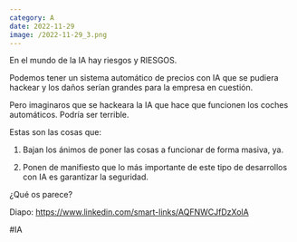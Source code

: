 ```yaml
--- 
category: A 
date: 2022-11-29 
image: /2022-11-29_3.png 
--- 
```


En el mundo de la IA hay riesgos y RIESGOS. 

Podemos tener un sistema automático de precios con IA que se pudiera hackear y los daños serían grandes para la empresa en cuestión. 

Pero imaginaros que se hackeara la IA que hace que funcionen los coches automáticos. Podría ser terrible. 

Estas son las cosas que:

1) Bajan los ánimos de poner las cosas a funcionar de forma masiva, ya.

2) Ponen de manifiesto que lo más importante de este tipo de desarrollos con IA es garantizar la seguridad. 

¿Qué os parece?

Diapo: https://www.linkedin.com/smart-links/AQFNWCJfDzXolA

#IA
